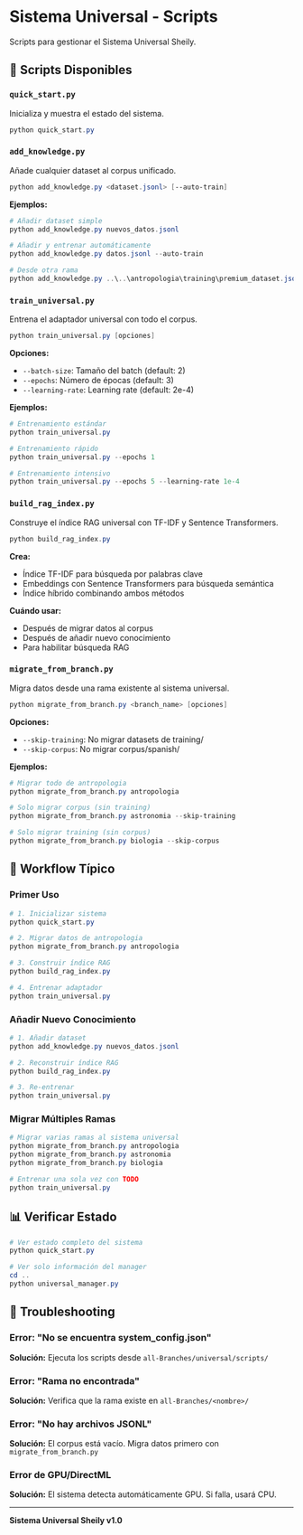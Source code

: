 # Sistema Universal - Scripts

Scripts para gestionar el Sistema Universal Sheily.

## 📜 Scripts Disponibles

### `quick_start.py`
Inicializa y muestra el estado del sistema.

```powershell
python quick_start.py
```

### `add_knowledge.py`
Añade cualquier dataset al corpus unificado.

```powershell
python add_knowledge.py <dataset.jsonl> [--auto-train]
```

**Ejemplos:**
```powershell
# Añadir dataset simple
python add_knowledge.py nuevos_datos.jsonl

# Añadir y entrenar automáticamente
python add_knowledge.py datos.jsonl --auto-train

# Desde otra rama
python add_knowledge.py ..\..\antropologia\training\premium_dataset.jsonl
```

### `train_universal.py`
Entrena el adaptador universal con todo el corpus.

```powershell
python train_universal.py [opciones]
```

**Opciones:**
- `--batch-size`: Tamaño del batch (default: 2)
- `--epochs`: Número de épocas (default: 3)
- `--learning-rate`: Learning rate (default: 2e-4)

**Ejemplos:**
```powershell
# Entrenamiento estándar
python train_universal.py

# Entrenamiento rápido
python train_universal.py --epochs 1

# Entrenamiento intensivo
python train_universal.py --epochs 5 --learning-rate 1e-4
```

### `build_rag_index.py`
Construye el índice RAG universal con TF-IDF y Sentence Transformers.

```powershell
python build_rag_index.py
```

**Crea:**
- Índice TF-IDF para búsqueda por palabras clave
- Embeddings con Sentence Transformers para búsqueda semántica
- Índice híbrido combinando ambos métodos

**Cuándo usar:**
- Después de migrar datos al corpus
- Después de añadir nuevo conocimiento
- Para habilitar búsqueda RAG

### `migrate_from_branch.py`
Migra datos desde una rama existente al sistema universal.

```powershell
python migrate_from_branch.py <branch_name> [opciones]
```

**Opciones:**
- `--skip-training`: No migrar datasets de training/
- `--skip-corpus`: No migrar corpus/spanish/

**Ejemplos:**
```powershell
# Migrar todo de antropologia
python migrate_from_branch.py antropologia

# Solo migrar corpus (sin training)
python migrate_from_branch.py astronomia --skip-training

# Solo migrar training (sin corpus)
python migrate_from_branch.py biologia --skip-corpus
```

## 🔄 Workflow Típico

### Primer Uso

```powershell
# 1. Inicializar sistema
python quick_start.py

# 2. Migrar datos de antropologia
python migrate_from_branch.py antropologia

# 3. Construir índice RAG
python build_rag_index.py

# 4. Entrenar adaptador
python train_universal.py
```

### Añadir Nuevo Conocimiento

```powershell
# 1. Añadir dataset
python add_knowledge.py nuevos_datos.jsonl

# 2. Reconstruir índice RAG
python build_rag_index.py

# 3. Re-entrenar
python train_universal.py
```

### Migrar Múltiples Ramas

```powershell
# Migrar varias ramas al sistema universal
python migrate_from_branch.py antropologia
python migrate_from_branch.py astronomia
python migrate_from_branch.py biologia

# Entrenar una sola vez con TODO
python train_universal.py
```

## 📊 Verificar Estado

```powershell
# Ver estado completo del sistema
python quick_start.py

# Ver solo información del manager
cd ..
python universal_manager.py
```

## 🐛 Troubleshooting

### Error: "No se encuentra system_config.json"
**Solución:** Ejecuta los scripts desde `all-Branches/universal/scripts/`

### Error: "Rama no encontrada"
**Solución:** Verifica que la rama existe en `all-Branches/<nombre>/`

### Error: "No hay archivos JSONL"
**Solución:** El corpus está vacío. Migra datos primero con `migrate_from_branch.py`

### Error de GPU/DirectML
**Solución:** El sistema detecta automáticamente GPU. Si falla, usará CPU.

---

**Sistema Universal Sheily v1.0**

